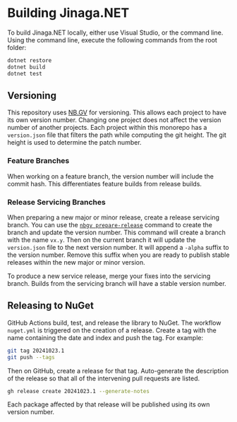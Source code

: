 # Building Jinaga.NET

To build Jinaga.NET locally, either use Visual Studio, or the command line.
Using the command line, execute the following commands from the root folder:

```bash
dotnet restore
dotnet build
dotnet test
```

## Versioning

This repository uses [NB.GV](https://github.com/dotnet/Nerdbank.GitVersioning) for versioning.
This allows each project to have its own version number.
Changing one project does not affect the version number of another projects.
Each project within this monorepo has a `version.json` file that filters the path while computing the git height.
The git height is used to determine the patch number.

### Feature Branches

When working on a feature branch, the version number will include the commit hash.
This differentiates feature builds from release builds.

### Release Servicing Branches

When preparing a new major or minor release, create a release servicing branch.
You can use the [`nbgv prepare-release`](https://github.com/dotnet/Nerdbank.GitVersioning/blob/main/doc/nbgv-cli.md) command to create the branch and update the version number.
This command will create a branch with the name `vx.y`.
Then on the current branch it will update the `version.json` file to the next version number.
It will append a `-alpha` suffix to the version number.
Remove this suffix when you are ready to publish stable releases within the new major or minor version.

To produce a new service release, merge your fixes into the servicing branch.
Builds from the servicing branch will have a stable version number.

## Releasing to NuGet

GitHub Actions build, test, and release the library to NuGet.
The workflow `nuget.yml` is triggered on the creation of a release.
Create a tag with the name containing the date and index and push the tag.
For example:

```bash
git tag 20241023.1
git push --tags
```

Then on GitHub, create a release for that tag.
Auto-generate the description of the release so that all of the intervening pull requests are listed.

```bash
gh release create 20241023.1 --generate-notes
```

Each package affected by that release will be published using its own version number.